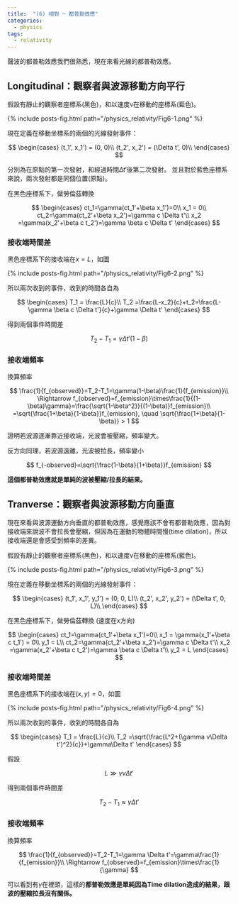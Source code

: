 ```yaml
---
title:  "(6) 相對 ─ 都普勒效應"
categories:
  - physics
tags:
  - relativity
---
```


聲波的都普勒效應我們很熟悉，現在來看光線的都普勒效應。

## Longitudinal：觀察者與波源移動方向平行

假設有靜止的觀察者座標系(黑色)，和以速度v在移動的座標系(藍色)。


{% include posts-fig.html path="/physics_relativity/Fig6-1.png" %}

現在定義在移動坐標系的兩個的光線發射事件：

$$
\begin{cases}
(t_1', x_1') = (0, 0)\\
(t_2', x_2') = (\Delta t', 0)\\
\end{cases}
$$

分別為在原點的第一次發射，和經過時間$\Delta t'$後第二次發射。
並且對於藍色座標系來說，兩次發射都是同個位置(原點)。


在黑色座標系下，做勞倫茲轉換

$$
\begin{cases}
ct_1=\gamma(ct_1'+\beta x_1')=0\\
x_1 = 0\\
ct_2=\gamma(ct_2'+\beta x_2')=\gamma c \Delta t'\\
x_2 =\gamma(x_2'+\beta c t_2')=\gamma \beta c \Delta t'
\end{cases}
$$

### 接收端時間差

黑色座標系下的接收端在$x = L$，如圖


{% include posts-fig.html path="/physics_relativity/Fig6-2.png" %}


所以兩次收到的事件，收到的時間各自為

$$
\begin{cases}
T_1 = \frac{L}{c}\\
T_2 =\frac{L-x_2}{c}+t_2=\frac{L-\gamma \beta c \Delta t'}{c}+\gamma \Delta t'
\end{cases}
$$

得到兩個事件時間差

$$
T_2-T_1=\gamma \Delta t'(1-\beta)
$$

### 接收端頻率

換算頻率

$$
\frac{1}{f_{observed}}=T_2-T_1=\gamma(1-\beta)\frac{1}{f_{emission}}\\
\Rightarrow f_{observed}=f_{emission}\times\frac{1}{(1-\beta)\gamma}=\frac{\sqrt{1-\beta^2}}{(1-\beta)}f_{emission}\\
=\sqrt{\frac{1+\beta}{1-\beta}}f_{emission}, \quad \sqrt{\frac{1+\beta}{1-\beta}} > 1
$$

證明若波源逐漸靠近接收端，光波會被壓縮，頻率變大。


反方向同理，若波源遠離，光波被拉長，頻率變小

$$
f_{-observed}=\sqrt{\frac{1-\beta}{1+\beta}}f_{emission}
$$


**這個都普勒效應就是單純的波被壓縮/拉長的結果。**

## Tranverse：觀察者與波源移動方向垂直

現在來看與波源運動方向垂直的都普勒效應，感覺應該不會有都普勒效應，因為對接收端來說波不會拉長會壓縮，但因為在運動的物體時間慢(time dilation)，所以接收端還是會感受到頻率的差異。


假設有靜止的觀察者座標系(黑色)，和以速度v在移動的座標系(藍色)。

{% include posts-fig.html path="/physics_relativity/Fig6-3.png" %}

現在定義在移動坐標系的兩個的光線發射事件：

$$
\begin{cases}
(t_1', x_1', y_1') = (0, 0, L)\\
(t_2', x_2', y_2') = (\Delta t', 0, L)\\
\end{cases}
$$

在黑色座標系下，做勞倫茲轉換 (速度在x方向)

$$
\begin{cases}
ct_1=\gamma(ct_1'+\beta x_1')=0\\
x_1 = \gamma(x_1'+\beta c t_1') = 0\\
y_1 = L\\
ct_2=\gamma(ct_2'+\beta x_2')=\gamma c \Delta t'\\
x_2 =\gamma(x_2'+\beta c t_2')=\gamma \beta c \Delta t'\\
y_2 = L
\end{cases}
$$

### 接收端時間差

黑色座標系下的接收端在$(x,y) = 0$，如圖


{% include posts-fig.html path="/physics_relativity/Fig6-4.png" %}

所以兩次收到的事件，收到的時間各自為

$$
\begin{cases}
T_1 = \frac{L}{c}\\
T_2 =\sqrt{\frac{L^2+(\gamma v\Delta t')^2}{c}}+\gamma\Delta t'
\end{cases}
$$

假設

$$
L\gg \gamma v\Delta t'
$$

得到兩個事件時間差

$$
T_2-T_1\approx\gamma \Delta t'
$$

### 接收端頻率

換算頻率

$$
\frac{1}{f_{observed}}=T_2-T_1=\gamma \Delta t'=\gamma\frac{1}{f_{emission}}\\
\Rightarrow f_{observed}=f_{emission}\times\frac{1}{\gamma}
$$

可以看到有$\gamma$在裡頭，這樣的**都普勒效應是單純因為Time dilation造成的結果，跟波的壓縮拉長沒有關係。**

